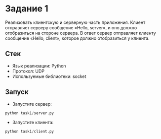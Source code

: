 # Задание 1

Реализовать клиентскую и серверную часть приложения. Клиент отправляет серверу сообщение «Hello, server», и оно должно отобразиться на стороне сервера. В ответ сервер отправляет клиенту сообщение «Hello, client», которое должно отобразиться у клиента.

## Стек
- Язык реализации: Python
- Протокол: UDP
- Используемые библиотеки: socket

## Запуск
- Запустите сервер:
```python
python task1/server.py
```
- Запустите клиента:
```python
python task1/client.py
```